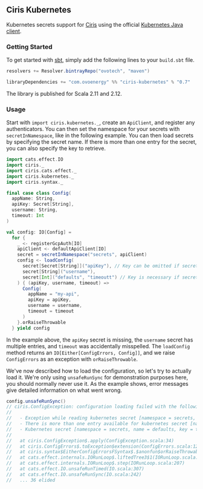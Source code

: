 ## Ciris Kubernetes
Kubernetes secrets support for [Ciris][ciris] using the official [Kubernetes Java client][kubernetes-java-client].

### Getting Started
To get started with [sbt][sbt], simply add the following lines to your `build.sbt` file.

```scala
resolvers += Resolver.bintrayRepo("ovotech", "maven")

libraryDependencies += "com.ovoenergy" %% "ciris-kubernetes" % "0.7"
```

The library is published for Scala 2.11 and 2.12.

### Usage
Start with `import ciris.kubernetes._`, create an `ApiClient`, and register any authenticators. You can then set the namespace for your secrets with `secretInNamespace`, like in the following example. You can then load secrets by specifying the secret name. If there is more than one entry for the secret, you can also specify the key to retrieve.

```scala
import cats.effect.IO
import ciris._
import ciris.cats.effect._
import ciris.kubernetes._
import ciris.syntax._

final case class Config(
  appName: String,
  apiKey: Secret[String],
  username: String,
  timeout: Int
)

val config: IO[Config] =
  for {
    _ <- registerGcpAuth[IO]
    apiClient <- defaultApiClient[IO]
    secret = secretInNamespace("secrets", apiClient)
    config <- loadConfig(
      secret[Secret[String]]("apiKey"), // Key can be omitted if secret has only one entry
      secret[String]("username"),
      secret[Int]("defaults", "timeoutt") // Key is necessary if secret has multiple entries
    ) { (apiKey, username, timeout) =>
      Config(
        appName = "my-api",
        apiKey = apiKey,
        username = username,
        timeout = timeout
      )
    }.orRaiseThrowable
  } yield config
```

In the example above, the `apiKey` secret is missing, the `username` secret has multiple entries, and `timeout` was accidentally misspelled. The `loadConfig` method returns an `IO[Either[ConfigErrors, Config]]`, and we raise `ConfigErrors` as an exception with `orRaiseThrowable`.

We've now described how to load the configuration, so let's try to actually load it. We're only using `unsafeRunSync` for demonstration purposes here, you should normally never use it. As the example shows, error messages give detailed information on what went wrong.

```scala
config.unsafeRunSync()
// ciris.ConfigException: configuration loading failed with the following errors.
//
//   - Exception while reading kubernetes secret [namespace = secrets, name = apiKey]: io.kubernetes.client.ApiException: Not Found.
//   - There is more than one entry available for kubernetes secret [namespace = secrets, name = username], please specify which key to use; available keys are: admin, user.
//   - Kubernetes secret [namespace = secrets, name = defaults, key = timeoutt] exists but there is no entry with key [timeoutt]; available keys are: port, timeout.
//
//   at ciris.ConfigException$.apply(ConfigException.scala:34)
//   at ciris.ConfigErrors$.toException$extension(ConfigErrors.scala:128)
//   at ciris.syntax$EitherConfigErrorsFSyntax$.$anonfun$orRaiseThrowable$1(syntax.scala:71)
//   at cats.effect.internals.IORunLoop$.liftedTree3$1(IORunLoop.scala:207)
//   at cats.effect.internals.IORunLoop$.step(IORunLoop.scala:207)
//   at cats.effect.IO.unsafeRunTimed(IO.scala:307)
//   at cats.effect.IO.unsafeRunSync(IO.scala:242)
//   ... 36 elided
```

[cats-effect]: https://github.com/typelevel/cats-effect
[ciris]: https://cir.is
[kubernetes-java-client]: https://github.com/kubernetes-client/java
[sbt]: https://www.scala-sbt.org
